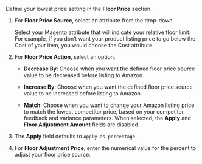 Define your lowest price setting in the **Floor Price** section.

1. For **Floor Price Source**, select an attribute from the drop-down.

   Select your Magento attribute that will indicate your relative floor limit. For example, if you don’t want your product listing price to go below the Cost of your item, you would choose the Cost attribute.

1. For **Floor Price Action**, select an option.

    - **Decrease By**: Choose when you want the defined floor price source value to be decreased before listing to Amazon.

    - **Increase By**: Choose when you want the defined floor price source value to be increased before listing to Amazon.

    - **Match**: Choose when you want to change your Amazon listing price to match the lowest competitor price, based on your competitor feedback and variance parameters. When selected, the **Apply** and **Floor Adjustment Amount** fields are disabled.

1. The **Apply** field defaults to `Apply as percentage`.

1. For **Floor Adjustment Price**, enter the numerical value for the percent to adjust your floor price source.